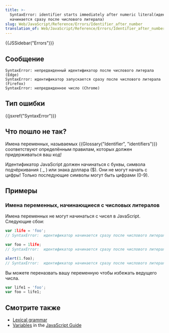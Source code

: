 ```yaml
---
title: >-
  SyntaxError: identifier starts immediately after numeric literal(идентификатор
  начинается сразу после числового литерала)
slug: Web/JavaScript/Reference/Errors/Identifier_after_number
translation_of: Web/JavaScript/Reference/Errors/Identifier_after_number
---
```

{{JSSidebar("Errors")}}

## Сообщение

    SyntaxError: непредвиденный идентификатор после числового литерала (Edge)
    SyntaxError: идентификатор запускается сразу после числового литерала (Firefox)
    SyntaxError: непредвиденное число (Chrome)

## Тип ошибки

{{jsxref("SyntaxError")}}

## Что пошло не так?

Имена переменных, называемых {{Glossary("Identifier", "identifiers")}} соответствуют определённым правилам, которых должен придерживаться ваш код!

Идентификатор JavaScript должен начинаться с буквы, символа подчёркивания ( \_ ) или знака доллара ($). Они не могут начать с цифры! Только последующие символы могут быть цифрами (0-9).

## Примеры

### Имена переменных, начинающиеся с числовых литералов

Имена переменных не могут начинаться с чисел в JavaScript. Следующие сбои:

```js example-bad
var 1life = 'foo';
// SyntaxError:  идентификатор начинается сразу после числового литерала

var foo = 1life;
// SyntaxError:  идентификатор начинается сразу после числового литерала

alert(1.foo);
// SyntaxError:  идентификатор начинается сразу после числового литерала
```

Вы можете переназвать вашу переменную чтобы избежать ведущего числа.

```js example-good
var life1 = 'foo';
var foo = life1;
```

## Смотрите также

- [Lexical grammar](/en-US/docs/Web/JavaScript/Reference/Lexical_grammar)
- [Variables](/en-US/docs/Web/JavaScript/Guide/Grammar_and_types#Variables) in the [JavaScript Guide](/en-US/docs/Web/JavaScript/Guide)
